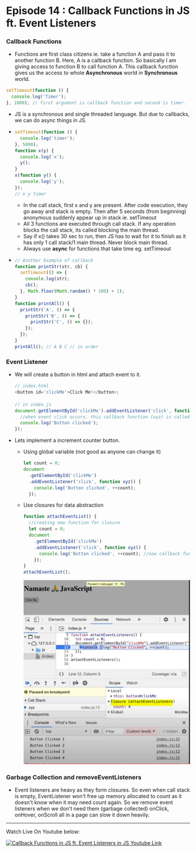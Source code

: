 # Episode 14 : Callback Functions in JS ft. Event Listeners

### Callback Functions

- Functions are first class citizens ie. take a function A and pass it to another function B. Here, A is a callback function. So basically I am giving access to function B to call function A. This callback function gives us the access to whole **Asynchronous** world in **Synchronous** world.

```js
setTimeout(function () {
  console.log('Timer');
}, 1000); // first argument is callback function and second is timer.
```

- JS is a synchronous and single threaded language. But due to callbacks, we can do async things in JS.

- ```js
  setTimeout(function () {
    console.log('timer');
  }, 5000);
  function x(y) {
    console.log('x');
    y();
  }
  x(function y() {
    console.log('y');
  });
  // x y timer
  ```

  - In the call stack, first x and y are present. After code execution, they go away and stack is empty. Then after 5 seconds (from beginning) anonymous suddenly appear up in stack ie. setTimeout
  - All 3 functions are executed through call stack. If any operation blocks the call stack, its called blocking the main thread.
  - Say if x() takes 30 sec to run, then JS has to wait for it to finish as it has only 1 call stack/1 main thread. Never block main thread.
  - Always use **async** for functions that take time eg. setTimeout

- ```js
  // Another Example of callback
  function printStr(str, cb) {
    setTimeout(() => {
      console.log(str);
      cb();
    }, Math.floor(Math.random() * 100) + 1);
  }
  function printAll() {
    printStr('A', () => {
      printStr('B', () => {
        printStr('C', () => {});
      });
    });
  }
  printAll(); // A B C // in order
  ```

### Event Listener

- We will create a button in html and attach event to it.

  ```js
  // index.html
  <button id='clickMe'>Click Me!</button>;

  // in index.js
  document.getElementById('clickMe').addEventListener('click', function xyz() {
    //when event click occurs, this callback function (xyz) is called into callstack
    console.log('Button clicked');
  });
  ```

- Lets implement a increment counter button.
  - Using global variable (not good as anyone can change it)
    ```js
    let count = 0;
    document
      .getElementById('clickMe')
      .addEventListener('click', function xyz() {
        console.log('Button clicked', ++count);
      });
    ```
  - Use closures for data abstraction
    ```js
    function attachEventList() {
      //creating new function for closure
      let count = 0;
      document
        .getElementById('clickMe')
        .addEventListener('click', function xyz() {
          console.log('Button clicked', ++count); //now callback function forms closure with outer scope(count)
        });
    }
    attachEventList();
    ```
    ![Event Listerner Demo](../assets/event.jpg)

### Garbage Collection and removeEventListeners

- Event listeners are heavy as they form closures. So even when call stack is empty, EventListener won't free up memory allocated to count as it doesn't know when it may need count again. So we remove event listeners when we don't need them (garbage collected) onClick, onHover, onScroll all in a page can slow it down heavily.

<hr />

Watch Live On Youtube below:

<a href="https://www.youtube.com/watch?v=btj35dh3_U8&ab_channel=AkshaySaini" target="_blank"><img src="https://img.youtube.com/vi/btj35dh3_U8/0.jpg" width="750"
alt="Callback Functions in JS ft. Event Listeners in JS Youtube Link"/></a>
